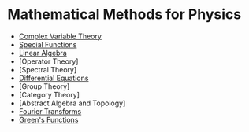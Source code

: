 # Mathematical Methods for Physics

- [Complex Variable Theory](./Complex%20Variable%20Theory.html)
- [Special Functions](./special_functions.html)
- [Linear Algebra](./linear_algebra.html)
- [Operator Theory]
- [Spectral Theory]
- [Differential Equations](./de.html)
- [Group Theory]
- [Category Theory]
- [Abstract Algebra and Topology]
- [Fourier Transforms](./ft.html)
- [Green's Functions](./gf.html)